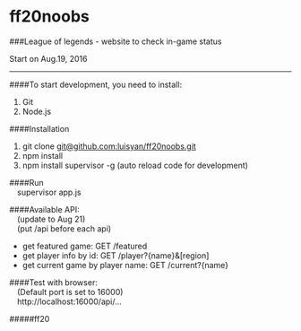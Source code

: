# ff20noobs
###League of legends - website to check in-game status

Start on Aug.19, 2016
***
####To start development, you need to install:
  1. Git
  2. Node.js

####Installation
  1. git clone [git@github.com:luisyan/ff20noobs.git](https://github.com/luisyan/ff20noobs)
  2. npm install
  3. npm install supervisor -g (auto reload code for development)

####Run  
&emsp;supervisor app.js
  
####Available API:  
&emsp;(update to Aug 21)  
&emsp;(put /api before each api)
  - get featured game: GET /featured
  - get player info by id: GET /player?{name}&[region]
  - get current game by player name: GET /current?{name}

####Test with browser:  
&emsp;(Default port is set to 16000)  
&emsp;http://localhost:16000/api/... 
  
#####ff20

  

  

